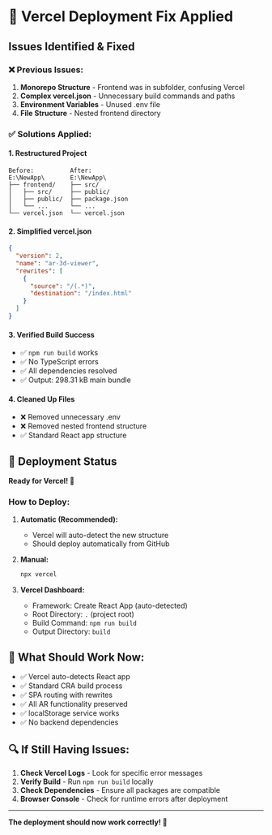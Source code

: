 # 🔧 Vercel Deployment Fix Applied

## Issues Identified & Fixed

### ❌ **Previous Issues:**
1. **Monorepo Structure** - Frontend was in subfolder, confusing Vercel
2. **Complex vercel.json** - Unnecessary build commands and paths
3. **Environment Variables** - Unused .env file
4. **File Structure** - Nested frontend directory

### ✅ **Solutions Applied:**

#### 1. **Restructured Project**
```
Before:          After:
E:\NewApp\       E:\NewApp\
├── frontend/    ├── src/
│   ├── src/     ├── public/
│   ├── public/  ├── package.json
│   └── ...      └── ...
└── vercel.json  └── vercel.json
```

#### 2. **Simplified vercel.json**
```json
{
  "version": 2,
  "name": "ar-3d-viewer",
  "rewrites": [
    {
      "source": "/(.*)",
      "destination": "/index.html"
    }
  ]
}
```

#### 3. **Verified Build Success**
- ✅ `npm run build` works
- ✅ No TypeScript errors
- ✅ All dependencies resolved
- ✅ Output: 298.31 kB main bundle

#### 4. **Cleaned Up Files**
- ❌ Removed unnecessary .env
- ❌ Removed nested frontend structure
- ✅ Standard React app structure

## 🚀 Deployment Status

**Ready for Vercel! 🎉**

### How to Deploy:

1. **Automatic (Recommended):**
   - Vercel will auto-detect the new structure
   - Should deploy automatically from GitHub

2. **Manual:**
   ```bash
   npx vercel
   ```

3. **Vercel Dashboard:**
   - Framework: Create React App (auto-detected)
   - Root Directory: `.` (project root)
   - Build Command: `npm run build`
   - Output Directory: `build`

## 🧪 What Should Work Now:

- ✅ Vercel auto-detects React app
- ✅ Standard CRA build process
- ✅ SPA routing with rewrites
- ✅ All AR functionality preserved
- ✅ localStorage service works
- ✅ No backend dependencies

## 🔍 If Still Having Issues:

1. **Check Vercel Logs** - Look for specific error messages
2. **Verify Build** - Run `npm run build` locally
3. **Check Dependencies** - Ensure all packages are compatible
4. **Browser Console** - Check for runtime errors after deployment

---

**The deployment should now work correctly! 🚀**
